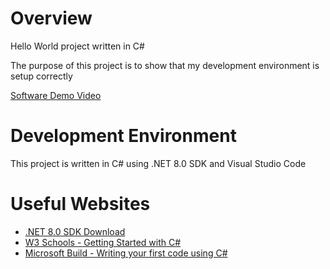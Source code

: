 # Overview
Hello World project written in C#

The purpose of this project is to show that my development environment is setup correctly

[Software Demo Video](https://youtu.be/q9ZoqfRGbtE)

# Development Environment
This project is written in C# using .NET 8.0 SDK and Visual Studio Code

# Useful Websites
* [.NET 8.0 SDK Download](https://dotnet.microsoft.com/en-us/download/dotnet/thank-you/sdk-8.0.204-windows-x64-installer)
* [W3 Schools - Getting Started with C#](https://www.w3schools.com/cs/cs_getstarted.php)
* [Microsoft Build - Writing your first code using C#](https://learn.microsoft.com/en-us/training/paths/get-started-c-sharp-part-1/)